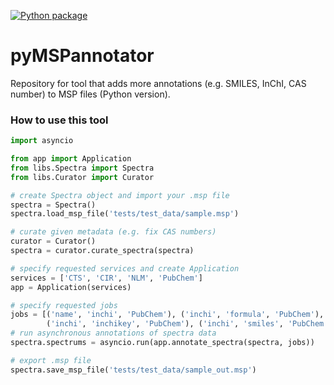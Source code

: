 [![Python package](https://github.com/xtrojak/pyMSPannotator/actions/workflows/python-package.yml/badge.svg)](https://github.com/xtrojak/pyMSPannotator/actions/workflows/python-package.yml)

# pyMSPannotator
Repository for tool that adds more annotations (e.g. SMILES, InChI, CAS number) to MSP files (Python version).

### How to use this tool

```python
import asyncio

from app import Application
from libs.Spectra import Spectra
from libs.Curator import Curator

# create Spectra object and import your .msp file
spectra = Spectra()
spectra.load_msp_file('tests/test_data/sample.msp')

# curate given metadata (e.g. fix CAS numbers)
curator = Curator()
spectra = curator.curate_spectra(spectra)

# specify requested services and create Application
services = ['CTS', 'CIR', 'NLM', 'PubChem']
app = Application(services)

# specify requested jobs
jobs = [('name', 'inchi', 'PubChem'), ('inchi', 'formula', 'PubChem'), 
        ('inchi', 'inchikey', 'PubChem'), ('inchi', 'smiles', 'PubChem')]
# run asynchronous annotations of spectra data
spectra.spectrums = asyncio.run(app.annotate_spectra(spectra, jobs))

# export .msp file 
spectra.save_msp_file('tests/test_data/sample_out.msp')
```